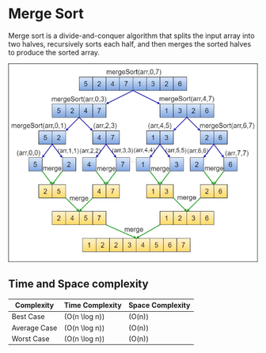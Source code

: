 # Merge Sort
Merge sort is a divide-and-conquer algorithm that splits the input array into two halves, recursively sorts each half, and then merges the sorted halves to produce the sorted array.

![Merge Sort](./merge-sort.webp)

## Time and Space complexity

| **Complexity**  | **Time Complexity** | **Space Complexity** |
|-----------------|---------------------|----------------------|
| Best Case       | \(O(n \log n)\)     | \(O(n)\)             |
| Average Case    | \(O(n \log n)\)     | \(O(n)\)             |
| Worst Case      | \(O(n \log n)\)     | \(O(n)\)             |

